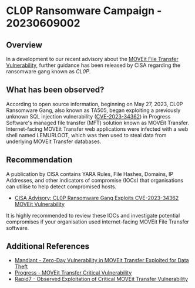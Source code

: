 # CL0P Ransomware Campaign - 20230609002

## Overview

In a development to our recent advisory about the [MOVEit File Transfer Vulnerability](20230602001-MOVEit-File-Transfer-Vulnerability.md), further guidance has been released by CISA regarding the ransomware gang known as *CL0P*.

## What has been observed?

According to open source information, beginning on May 27, 2023, CL0P Ransomware Gang, also known as TA505, began exploiting a previously unknown SQL injection vulnerability ([CVE-2023-34362](https://nvd.nist.gov/vuln/detail/CVE-2023-34362 "CVE-2023-34362")) in Progress Software's managed file transfer (MFT) solution known as MOVEit Transfer. Internet-facing MOVEit Transfer web applications were infected with a web shell named LEMURLOOT, which was then used to steal data from underlying MOVEit Transfer databases.

## Recommendation

A publication by CISA contains YARA Rules, File Hashes, Domains, IP Addresses, and other indicators of compromise (IOCs) that organisations can utilise to help detect compromised hosts.

- [CISA Advisory: CL0P Ransomware Gang Exploits CVE-2023-34362 MOVEit Vulnerability](https://www.cisa.gov/news-events/cybersecurity-advisories/aa23-158a)

It is highly recommended to review these IOCs and investigate potential compromises if your organisation used internet-facing MOVEit File Transfer software.

## Additional References

- [Mandiant - Zero-Day Vulnerability in MOVEit Transfer Exploited for Data Theft](https://www.mandiant.com/resources/blog/zero-day-moveit-data-theft)
- [Progress - MOVEit Transfer Critical Vulnerability](https://community.progress.com/s/article/MOVEit-Transfer-Critical-Vulnerability-31May2023)
- [Rapid7 - Observed Exploitation of Critical MOVEit Transfer Vulnerability](https://www.rapid7.com/blog/post/2023/06/01/rapid7-observed-exploitation-of-critical-moveit-transfer-vulnerability/)
